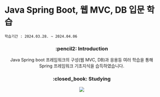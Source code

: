 # Java Spring Boot, 웹 MVC, DB 입문 학습

`학습기간 : 2024.03.28. ~ 2024.04.06`

<div align=center>
<h3>:pencil2: Introduction </h3>

Java Spring boot 프레임워크의 구성(웹 MVC, DB)과 응용등 여러 학습을 통해 Spring 프레임워크 기초지식을 습득하였습니다.

<h3> :closed_book: Studying </h3>

<img src="https://img.shields.io/badge/spring-%236DB33F.svg?style=for-the-badge&logo=spring&logoColor=white"/>

</div>

